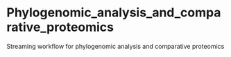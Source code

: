 # Phylogenomic_analysis_and_comparative_proteomics
Streaming workflow for phylogenomic analysis and comparative proteomics

